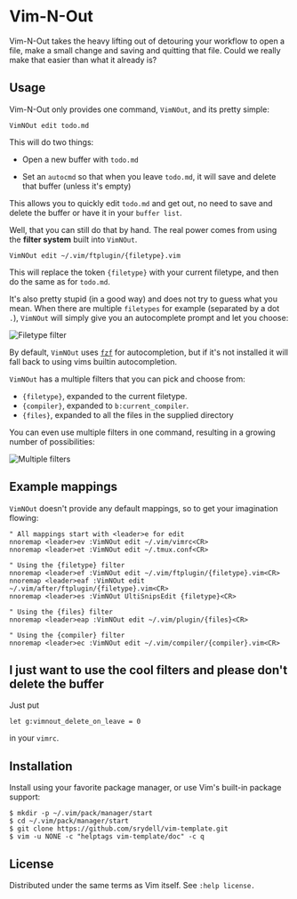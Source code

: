 # Vim-N-Out #

Vim-N-Out takes the heavy lifting out of detouring your workflow to open a file, make a small change and saving and quitting that file. Could we really make that easier than what it already is?

## Usage ##

Vim-N-Out only provides one command, `VimNOut`, and its pretty simple:

```vim
VimNOut edit todo.md
```

This will do two things:

* Open a new buffer with `todo.md`

* Set an `autocmd` so that when you leave `todo.md`, it will save and delete that buffer (unless it's empty)

This allows you to quickly edit `todo.md` and get out, no need to save and delete the buffer or have it in your `buffer list`.

Well, that you can still do that by hand. The real power comes from using the **filter system** built into `VimNOut`.

```vim
VimNOut edit ~/.vim/ftplugin/{filetype}.vim
```

This will replace the token `{filetype}` with your current filetype, and then do the same as for `todo.md`.

It's also pretty stupid (in a good way) and does not try to guess what you mean. When there are multiple `filetypes` for example (separated by a dot `.`), `VimNOut` will simply give you an autocomplete prompt and let you choose:

![Filetype filter](https://imgur.com/GzozKt0.png "Filetype filter")

By default, `VimNOut` uses [`fzf`](https://github.com/junegunn/fzf#as-vim-plugin) for autocompletion, but if it's not installed it will fall back to using vims builtin autocompletion.

`VimNOut` has a multiple filters that you can pick and choose from:

* `{filetype}`, expanded to the current filetype.
* `{compiler}`, expanded to `b:current_compiler`.
* `{files}`, expanded to all the files in the supplied directory

You can even use multiple filters in one command, resulting in a growing number of possibilities:

![Multiple filters](https://imgur.com/1ZWNmIm.png "Multiple filters")

## Example mappings ##

`VimNOut` doesn't provide any default mappings, so to get your imagination flowing:

```vim
" All mappings start with <leader>e for edit
nnoremap <leader>ev :VimNOut edit ~/.vim/vimrc<CR>
nnoremap <leader>et :VimNOut edit ~/.tmux.conf<CR>

" Using the {filetype} filter
nnoremap <leader>ef :VimNOut edit ~/.vim/ftplugin/{filetype}.vim<CR>
nnoremap <leader>eaf :VimNOut edit ~/.vim/after/ftplugin/{filetype}.vim<CR>
nnoremap <leader>es :VimNOut UltiSnipsEdit {filetype}<CR>

" Using the {files} filter
nnoremap <leader>eap :VimNOut edit ~/.vim/plugin/{files}<CR>

" Using the {compiler} filter
nnoremap <leader>ec :VimNOut edit ~/.vim/compiler/{compiler}.vim<CR>
```

## I just want to use the cool filters and please don't delete the buffer ##

Just put

```vim
let g:vimnout_delete_on_leave = 0
```

in your `vimrc`.

## Installation ##

Install using your favorite package manager, or use Vim's built-in package support:

```shell
$ mkdir -p ~/.vim/pack/manager/start
$ cd ~/.vim/pack/manager/start
$ git clone https://github.com/srydell/vim-template.git
$ vim -u NONE -c "helptags vim-template/doc" -c q
```

## License ##

Distributed under the same terms as Vim itself. See `:help license.`
